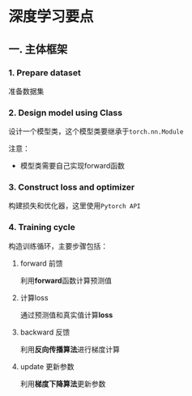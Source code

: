 # 深度学习要点

## 一. 主体框架

### 1. Prepare dataset 

准备数据集

### 2. Design model using Class

设计一个模型类，这个模型类要继承于`torch.nn.Module`

注意：

- 模型类需要自己实现forward函数

### 3. Construct loss and optimizer

构建损失和优化器，这里使用`Pytorch API`

### 4. Training cycle

构造训练循环，主要步骤包括：

1. forward 前馈

   利用**forward**函数计算预测值

2. 计算loss

   通过预测值和真实值计算**loss**

3. backward 反馈

   利用**反向传播算法**进行梯度计算

4. update 更新参数

   利用**梯度下降算法**更新参数